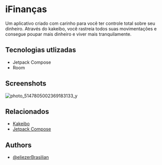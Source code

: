 
# iFinanças

Um aplicativo criado com carinho para você ter controle total sobre seu dinheiro. Através do kakeibo, você rastreia todos suas movimentações e consegue poupar mais dinheiro e viver mais tranquilamente.


## Tecnologias utlizadas

 - Jetpack Compose
 - Room


## Screenshots
![photo_5147805002369183133_y](https://github.com/user-attachments/assets/b6aa1c42-b565-4ba3-82fa-806d9afb4d54)


## Relacionados

 - [Kakeibo](https://en.wikipedia.org/wiki/Kakeibo)
 - [Jetpack Compose](https://developer.android.com/develop/ui/compose?hl=pt-br)

## Authors

- [@eliezerBrasilian](https://github.com/eliezerBrasilian)
 
 
